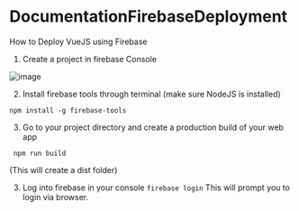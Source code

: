 # DocumentationFirebaseDeployment
How to Deploy VueJS using Firebase
1. Create a project in firebase Console

![image](https://user-images.githubusercontent.com/57623021/130702745-68489be7-07f1-457d-89d9-247c31860051.png)

2. Install firebase tools through terminal (make sure NodeJS is installed)

```npm install -g firebase-tools```

3. Go to your project directory and create a production build of your web app

``` npm run build```

(This will create a dist folder)

3. Log into firebase in your console 
```firebase login```
This will prompt you to login via browser.



